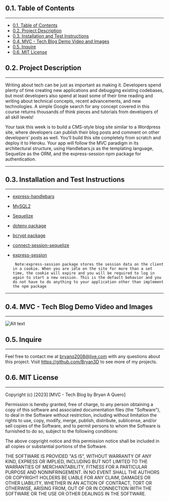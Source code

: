 


## 0.1. Table of Contents

---

- [0.1. Table of Contents](#01-table-of-contents)   
- [0.2. Project Description](#02-project-description)   
- [0.3. Installation and Test Instructions](#03-installation-and-test-instructions)   
- [0.4. MVC - Tech Blog Demo Video and Images](#04-mvc---tech-blog-demo-video-and-images)   
- [0.5. Inquire](#05-inquire)   
- [0.6. MIT License](#06-mit-license)


## 0.2. Project Description

---
<p>
Writing about tech can be just as important as making it. Developers spend plenty of time creating new applications and debugging existing codebases, but most developers also spend at least some of their time reading and writing about technical concepts, recent advancements, and new technologies. A simple Google search for any concept covered in this course returns thousands of think pieces and tutorials from developers of all skill levels!

Your task this week is to build a CMS-style blog site similar to a Wordpress site, where developers can publish their blog posts and comment on other developers’ posts as well. You’ll build this site completely from scratch and deploy it to Heroku. Your app will follow the MVC paradigm in its architectural structure, using Handlebars.js as the templating language, Sequelize as the ORM, and the express-session npm package for authentication.
</p>

---

## 0.3. Installation and Test Instructions

---

- [express-handlebars](https://www.npmjs.com/package/express-handlebars)
- [MySQL2](https://www.npmjs.com/package/mysql2)
- [Sequelize](https://www.npmjs.com/package/sequelize)
- [dotenv package](https://www.npmjs.com/package/dotenv)
- [bcrypt package](https://www.npmjs.com/package/bcrypt)
- [connect-session-sequelize](https://www.npmjs.com/package/connect-session-sequelize)
- [express-session](https://www.npmjs.com/package/express-session)

  ` Note:express-session package stores the session data on the client in a cookie. When you are idle on the site for more than a set time, the cookie will expire and you will be required to log in again to start a new session. This is the default behavior and you do not have to do anything to your application other than implement the npm package`

---

## 0.4. MVC - Tech Blog Demo Video and Images

---


![Alt text]()





## 0.5. Inquire

---
Feel free to contact me at bryanq2008@live.com with any questions about this project. Visit <https://github.com/Bryan3D> to see more of my projects.

## 0.6. MIT License

---

Copyright (c) [2023] [MVC - Tech Blog by Bryan A Quero]

Permission is hereby granted, free of charge, to any person obtaining a copy
of this software and associated documentation files (the "Software"), to deal
in the Software without restriction, including without limitation the rights
to use, copy, modify, merge, publish, distribute, sublicense, and/or sell
copies of the Software, and to permit persons to whom the Software is
furnished to do so, subject to the following conditions:

The above copyright notice and this permission notice shall be included in all
copies or substantial portions of the Software.

THE SOFTWARE IS PROVIDED "AS IS", WITHOUT WARRANTY OF ANY KIND, EXPRESS OR
IMPLIED, INCLUDING BUT NOT LIMITED TO THE WARRANTIES OF MERCHANTABILITY,
FITNESS FOR A PARTICULAR PURPOSE AND NONINFRINGEMENT. IN NO EVENT SHALL THE
AUTHORS OR COPYRIGHT HOLDERS BE LIABLE FOR ANY CLAIM, DAMAGES OR OTHER
LIABILITY, WHETHER IN AN ACTION OF CONTRACT, TORT OR OTHERWISE, ARISING FROM,
OUT OF OR IN CONNECTION WITH THE SOFTWARE OR THE USE OR OTHER DEALINGS IN THE
SOFTWARE.